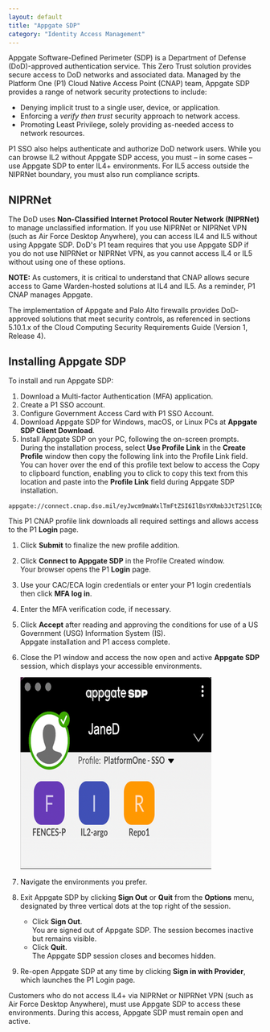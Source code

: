 ```yaml
---
layout: default
title: "Appgate SDP"
category: "Identity Access Management"
---
```

Appgate Software-Defined Perimeter (SDP) is a Department of Defense (DoD)-approved authentication service. This Zero Trust solution provides secure access to DoD networks and associated data. Managed by the Platform One (P1) Cloud Native Access Point (CNAP) team, Appgate SDP provides a range of network security protections to include:

* Denying implicit trust to a single user, device, or application.
* Enforcing a *verify then trust* security approach to network access.
* Promoting Least Privilege, solely providing as-needed access to network resources.

P1 SSO also helps authenticate and authorize DoD network users. While you can browse IL2 without Appgate SDP access, you must – in some cases – use Appgate SDP to enter IL4+ environments. For IL5 access outside the NIPRNet boundary, you must also run compliance scripts.

## NIPRNet
The DoD uses **Non-Classified Internet Protocol Router Network (NIPRNet)** to manage unclassified information. If you use NIPRNet or NIPRNet VPN (such as Air Force Desktop Anywhere), you can access IL4 and IL5 without using Appgate SDP. DoD's P1 team requires that you use Appgate SDP if you do not use NIPRNet or NIPRNet VPN, as you cannot access IL4 or IL5 without using one of these options.

**NOTE:**
As customers, it is critical to understand that CNAP allows secure access to Game Warden-hosted solutions at IL4 and IL5. As a reminder, P1 CNAP manages Appgate.

The implementation of Appgate and Palo Alto firewalls provides DoD-approved solutions that meet security controls, as referenced in sections 5.10.1.x of the Cloud Computing Security Requirements Guide (Version 1, Release 4).

## Installing Appgate SDP
To install and run Appgate SDP:
1. Download a Multi-factor Authentication (MFA) application.
1. Create a P1 SSO account.
1. Configure Government Access Card with P1 SSO Account.
1. Download Appgate SDP for Windows, macOS, or Linux PCs at **Appgate SDP Client Download**.
1. Install Appgate SDP on your PC, following the on-screen prompts.
   During the installation process, select **Use Profile Link** in the **Create Profile** window then copy the following link into the Profile Link field. You can hover over the end of this profile text below to access the Copy to clipboard function, enabling you to click to copy this text from this location and paste into the **Profile Link** field during Appgate SDP installation.

```text
appgate://connect.cnap.dso.mil/eyJwcm9maWxlTmFtZSI6IlBsYXRmb3JtT25lIC0gU1NPIiwic3BhIjp7Im1vZGUiOiJVRFAtVENQIiwibmFtZSI6InAxX3NwYSIsImtleSI6IjQ4ODUyMjc1OTk3YWE0YTkzNTdjYzA2OWYxYjNkNTI1ZGI3NWI2NTU1YjgzNGY3Njk3MDI0MzdlMGViNjg1NmMifSwiY2FGaW5nZXJwcmludCI6IjMxZTk4OTI2NGVmNDc0ZWU4ZTg3OGVhM2ZmM2M1NGQ3YzlhOTNkOWM4N2VlZmMyODFlMTM4NGJkZTIyYTZlYTEiLCJpZGVudGl0eVByb3ZpZGVyTmFtZSI6IlNTTyAtIFBsYXRmb3JtIDEifQ==
```

This P1 CNAP profile link downloads all required settings and allows access to the P1 **Login** page.

1.	Click **Submit** to finalize the new profile addition.
1.	Click **Connect to Appgate SDP** in the Profile Created window. <br/>
    Your browser opens the P1 **Login** page.
1.	Use your CAC/ECA login credentials or enter your P1 login credentials then click **MFA log in**.
1.	Enter the MFA verification code, if necessary.
1.	Click **Accept** after reading and approving the conditions for use of a US Government (USG) Information System (IS). <br/>
    Appgate installation and P1 access complete.
1.	Close the P1 window and access the now open and active **Appgate SDP** session, which displays your accessible environments.

    ![Appgate](/img/appgate.png)
    
1.	Navigate the environments you prefer.
1.	Exit Appgate SDP by clicking **Sign Out** or **Quit** from the **Options** menu, designated by three vertical dots at the top right of the session.
    * Click **Sign Out**. <br/>
        You are signed out of Appgate SDP. The session becomes inactive but remains visible.
    * Click **Quit**. <br/>
        The Appgate SDP session closes and becomes hidden.
1. Re-open Appgate SDP at any time by clicking **Sign in with Provider**, which launches the P1 Login page.

Customers who do not access IL4+ via NIPRNet or NIPRNet VPN (such as Air Force Desktop Anywhere), must use Appgate SDP to access these environments. During this access, Appgate SDP must remain open and active.

